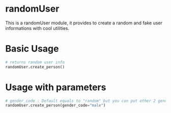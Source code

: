 # randomUser
This is a randomUser module, it provides to create a random and fake user informations with cool utilities.

# Basic Usage
```python
# returns random user info
randomUser.create_person()
```

# Usage with parameters
```python
# gender_code : Default equals to "random" but you can put other 2 gender such as "male" or "female". Codes = ("random":"random", "male":"male", "female":"female")
randomUser.create_person(gender_code="male")
```



